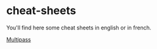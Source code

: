 # cheat-sheets

You'll find here some cheat sheets in english or in french.

[Multipass](multipass_cheatsheet.html)
